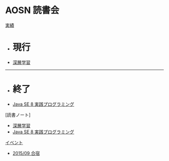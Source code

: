 # AOSN 読書会

[実績]()
 * # 現行
 * [深層学習](/workshop/2-deeplearning.md)
 - - - -
 * # 終了
 * [Java SE 8 実践プログラミング](/workshop/1-java8.md)

[読書ノート]
 * [深層学習](/note/2-deeplearning.md)
 * [Java SE 8 実践プログラミング](/note/1-java8.md)

[イベント]()
 * [2015/09 合宿](/event/1-0913camp.md)


